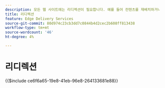 ```yaml
---
description: 모든 웹 사이트에는 리디렉션이 필요합니다. 예를 들어 컨텐츠를 재배치하거나 삭제하는 경우 사용자가 해당 컨텐츠나 차선책을 계속 찾을 수 있기를 바랍니다. 콘텐츠 삭제에 대한 자세한 내용은 콘텐츠 작성 및 게시 문서를 참조하십시오.
title: 리디렉션
feature: Edge Delivery Services
source-git-commit: 80d974c23cb3dd7c0844b4d2cec2b608ff813438
workflow-type: tm+mt
source-wordcount: '46'
ht-degree: 4%

---
```


# 리디렉션

{{$include ce6f6a65-19e8-41eb-96e8-264133681e88}}